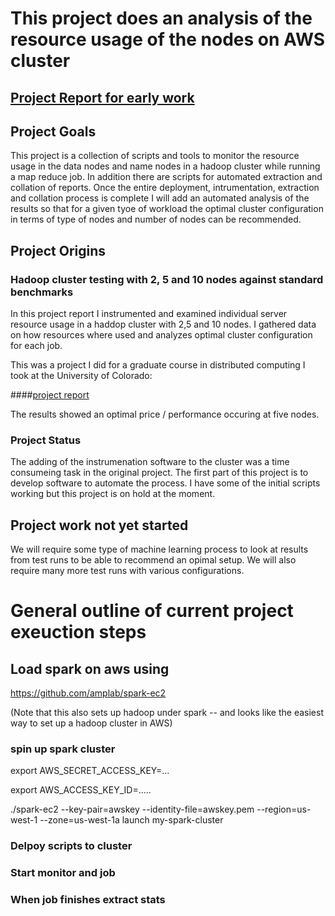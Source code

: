 # This project does an analysis of the resource usage of the nodes on AWS cluster


## [Project Report for early work](quevedo_background_report.pdf)

## Project Goals
This project is a collection of scripts and tools to monitor the resource usage in the data nodes and name nodes in a hadoop cluster while running a map reduce job. In addition there are scripts for automated extraction and collation of reports.  Once the entire deployment, intrumentation, extraction and collation process is complete I will add an automated analysis of the results so that for a given tyoe of workload the optimal cluster configuration in terms of type of nodes and number of nodes can be recommended.

## Project Origins
### Hadoop cluster testing with 2, 5 and 10 nodes against standard benchmarks

In this project report I instrumented and examined individual server resource usage in a haddop cluster with 2,5 and 10 nodes. I gathered data on how resources where used and analyzes optimal cluster configuration for each job.

This was a project I did for a graduate course in distributed computing I took at the University of Colorado:

####[project report](quevedo_background_report.pdf)

The results showed an optimal price / performance occuring at five nodes.


### Project Status

The adding of the instrumenation software to the cluster was a time consumeing task in the original project. The first part of this project is to develop software to automate the process. I have some of the initial scripts working but this project is on hold at the moment.

## Project work not yet started

We will require some type of machine learning process to look at results from test runs to be able to recommend an opimal setup.  We will also require many more test runs with various configurations.



# General outline of current project exeuction steps

## Load spark on aws using 
https://github.com/amplab/spark-ec2

(Note that this also sets up hadoop under spark -- and looks like the easiest way to set up a hadoop cluster in AWS)

### spin up spark cluster
export AWS_SECRET_ACCESS_KEY=...

export AWS_ACCESS_KEY_ID=.....

./spark-ec2 --key-pair=awskey --identity-file=awskey.pem --region=us-west-1 --zone=us-west-1a launch my-spark-cluster

### Delpoy scripts to cluster


### Start monitor and job


### When job finishes extract stats

